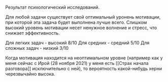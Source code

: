 Результат психологический исследований.

Для любой задачи существует свой оптимальный уронень мотивации, при которой эта задача будет выполнена лучше всего. 
Слишком высокий уровень мотивации несет ненужное волнение и стресс, что снижает эффективность.

Для легких задач - высокий 8/10
Для средних - средний 5/10
Для сложных задач - низкий 3/10

Когда мотивация находится на неоптимальном уровне (например как у меня сейчас с Ирой (28 ноября 2021) у меня есть [[Страх начала разговора]] исключительно с ней), то вероятность какой-нибудь херни черезвычайно высока.